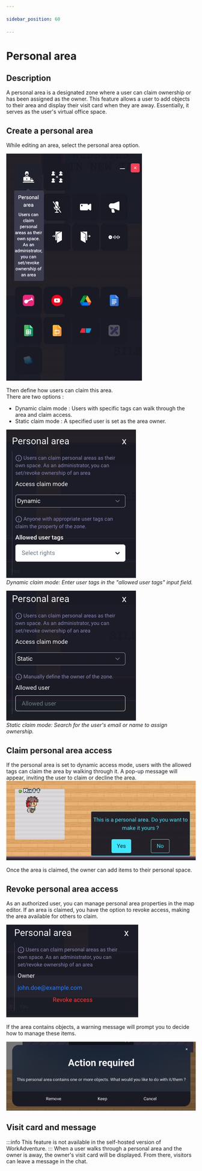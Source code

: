 ```yaml
---

sidebar_position: 60

---
```


# Personal area

## Description

A personal area is a designated zone where a user can claim ownership or has been assigned as the owner. This feature allows a user to add objects to their area and display their visit card when they are away. Essentially, it serves as the user's virtual office space.


## Create a personal area

While editing an area, select the personal area option.

![](../../images/editor/personal-area/personal-area-1.png)

Then define how users can claim this area.<br/>
There are two options :
- Dynamic claim mode : Users with specific tags can walk through the area and claim access.
- Static claim mode : A specified user is set as the area owner.

![](../../images/editor/personal-area/personal-area-2.png)<br/>
*Dynamic claim mode: Enter user tags in the "allowed user tags" input field.*


![](../../images/editor/personal-area/personal-area-3.png)<br/>
*Static claim mode: Search for the user's email or name to assign ownership.*

## Claim personal area access

If the personal area is set to dynamic access mode, users with the allowed tags can claim the area by walking through it. A pop-up message will appear, inviting the user to claim or decline the area.<br/>
![](../../images/editor/personal-area/personal-area-4.png)<br/>

Once the area is claimed, the owner can add items to their personal space.

## Revoke personal area access

As an authorized user, you can manage personal area properties in the map editor. If an area is claimed, you have the option to revoke access, making the area available for others to claim.

![](../../images/editor/personal-area/personal-area-5.png)

If the area contains objects, a warning message will prompt you to decide how to manage these items.

![](../../images/editor/personal-area/personal-area-6.png)<br/>

## Visit card and message

:::info
This feature is not available in the self-hosted version of WorkAdventure.
:::
When a user walks through a personal area and the owner is away, the owner's visit card will be displayed. From there, visitors can leave a message in the chat.




